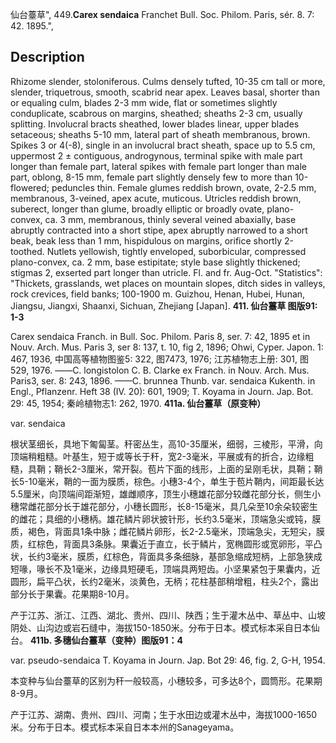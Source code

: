 仙台薹草",
449.**Carex sendaica** Franchet Bull. Soc. Philom. Paris, sér. 8. 7: 42. 1895.",

## Description
Rhizome slender, stoloniferous. Culms densely tufted, 10-35 cm tall or more, slender, triquetrous, smooth, scabrid near apex. Leaves basal, shorter than or equaling culm, blades 2-3 mm wide, flat or sometimes slightly conduplicate, scabrous on margins, sheathed; sheaths 2-3 cm, usually splitting. Involucral bracts sheathed, lower blades linear, upper blades setaceous; sheaths 5-10 mm, lateral part of sheath membranous, brown. Spikes 3 or 4(-8), single in an involucral bract sheath, space up to 5.5 cm, uppermost 2 ± contiguous, androgynous, terminal spike with male part longer than female part, lateral spikes with female part longer than male part, oblong, 8-15 mm, female part slightly densely few to more than 10-flowered; peduncles thin. Female glumes reddish brown, ovate, 2-2.5 mm, membranous, 3-veined, apex acute, muticous. Utricles reddish brown, suberect, longer than glume, broadly elliptic or broadly ovate, plano-convex, ca. 3 mm, membranous, thinly several veined abaxially, base abruptly contracted into a short stipe, apex abruptly narrowed to a short beak, beak less than 1 mm, hispidulous on margins, orifice shortly 2-toothed. Nutlets yellowish, tightly enveloped, suborbicular, compressed plano-convex, ca. 2 mm, base estipitate; style base slightly thickened; stigmas 2, exserted part longer than utricle. Fl. and fr. Aug-Oct.
  "Statistics": "Thickets, grasslands, wet places on mountain slopes, ditch sides in valleys, rock crevices, field banks; 100-1900 m. Guizhou, Henan, Hubei, Hunan, Jiangsu, Jiangxi, Shaanxi, Sichuan, Zhejiang [Japan].
**411. 仙台薹草 图版91: 1-3**

Carex sendaica Franch. in Bull. Soc. Philom. Paris 8, ser. 7: 42, 1895 et in Nouv. Arch. Mus. Paris 3, ser 8: 137, t. 10, fig 2, 1896; Ohwi, Cyper. Japon. 1: 467, 1936, 中国高等植物图鉴5: 322, 图7473, 1976; 江苏植物志上册: 301, 图529, 1976. ——C. longistolon C. B. Clarke ex Franch. in Nouv. Arch. Mus. Paris3, ser. 8: 243, 1896. ——C. brunnea Thunb. var. sendaica Kukenth. in Engl., Pflanzenr. Heft 38 (IV. 20): 601, 1909; T. Koyama in Journ. Jap. Bot. 29: 45, 1954; 秦岭植物志1: 262, 1970.
**411a. 仙台薹草（原变种）**

var. sendaica

根状茎细长，具地下匍匐茎。秆密丛生，高10-35厘米，细弱，三棱形，平滑，向顶端稍粗糙。叶基生，短于或等长于秆，宽2-3毫米，平展或有的折合，边缘粗糙，具鞘；鞘长2-3厘米，常开裂。苞片下面的线形，上面的呈刚毛状，具鞘；鞘长5-10毫米，鞘的一面为膜质，棕色。小穗3-4个，单生于苞片鞘内，间距最长达5.5厘米，向顶端间距渐短，雄雌顺序，顶生小穗雄花部分较雌花部分长，侧生小穗常雌花部分长于雄花部分，小穗长圆形，长8-15毫米，具几朵至10余朵较密生的雌花；具细的小穗柄。雄花鳞片卵状披针形，长约3.5毫米，顶端急尖或钝，膜质，褐色，背面具1条中脉；雌花鳞片卵形，长2-2.5毫米，顶端急尖，无短尖，膜质，红棕色，背面具3条脉。果囊近于直立，长于鳞片，宽椭圆形或宽卵形，平凸状，长约3毫米，膜质，红棕色，背面具多条细脉，基部急缩成短柄，上部急狭成短喙，喙长不及1毫米，边缘具短硬毛，顶端具两短齿。小坚果紧包于果囊内，近圆形，扁平凸状，长约2毫米，淡黄色，无柄；花柱基部稍增粗，柱头2个，露出部分长于果囊。花果期8-10月。

产于江苏、浙江、江西、湖北、贵州、四川、陕西；生于灌木丛中、草丛中、山坡阴处、山沟边或岩石缝中，海拔150-1850米。分布于日本。模式标本采自日本仙台。
**411b. 多穗仙台薹草（变种）图版91：4**

var. pseudo-sendaica T. Koyama in Journ. Jap. Bot 29: 46, fig. 2, G-H, 1954.

本变种与仙台薹草的区别为秆一般较高，小穗较多，可多达8个，圆筒形。花果期8-9月。

产于江苏、湖南、贵州、四川、河南；生于水田边或灌木丛中，海拔1000-1650米。分布于日本。模式标本采自日本本州的Sanageyama。
